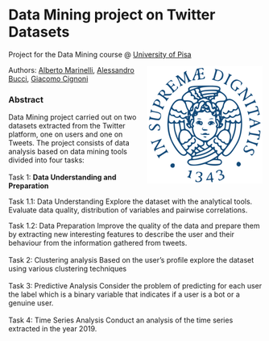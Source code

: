 # Data Mining project on Twitter Datasets

Project for the Data Mining course @ [University of Pisa](https://www.unipi.it/index.php/english)

<img src="unipi_logo.png" align="right" alt="Unipi logo">

Authors: [Alberto Marinelli](https://github.com/AlbertoMarinelli), [Alessandro Bucci](https://github.com/Ginko2355), [Giacomo Cignoni](https://github.com/giacomo-cgn)


### Abstract
Data Mining project carried out on two datasets extracted from the Twitter platform, one on users and one on Tweets. The project consists of data analysis based on data mining tools divided into four tasks:
<br /><br />
Task 1: <b>Data Understanding and Preparation </b>

Task 1.1: Data Understanding
Explore the dataset with the analytical tools. Evaluate data quality, distribution of variables and pairwise correlations.

Task 1.2: Data Preparation
Improve the quality of the data and prepare them by extracting new interesting features to describe the user and their behaviour from the information gathered from tweets.
<br /><br />
Task 2: Clustering analysis
Based on the user’s profile explore the dataset using various clustering techniques
<br /><br />
Task 3: Predictive Analysis
Consider the problem of predicting for each user the label which is a binary variable that indicates if a user is a bot or a genuine user.
<br /><br />
Task 4: Time Series Analysis
Conduct an analysis of the time series extracted in the year 2019.
